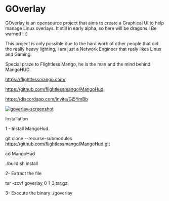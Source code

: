 # GOverlay
GOverlay is an opensource project that aims to create a Graphical UI to help manage Linux overlays. It still in early alpha, so here will be dragons ! Be warned ! :)

This project is only possible due to the hard work of other people that did the really heavy lighting, i am just a Network Engineer that realy likes Linux and Gaming.

Special praze to Flightless Mango, he is the man and the mind behind MangoHUD.

  https://flightlessmango.com/
  
  https://github.com/flightlessmango/MangoHud
  
  https://discordapp.com/invite/Gj5YmBb

<a href="https://ibb.co/CQcFD7T"><img src="https://i.ibb.co/Ttf5d8F/goverlay-screenshot.png" alt="goverlay-screenshot" border="0"></a>


Installation

1 - Install MangoHud.

git clone --recurse-submodules https://github.com/flightlessmango/MangoHud.git

cd MangoHud

./build.sh install

2- Extract the file

tar -zxvf goverlay_0_1_3.tar.gz

3- Execute the binary
./goverlay
